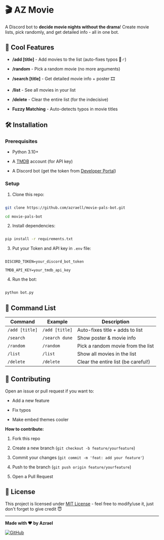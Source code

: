 # 🎬 AZ Movie

A Discord bot to **decide movie nights without the drama**! Create movie lists, pick randomly, and get detailed info - all in one bot.  

## 🌟 Cool Features

- **/add [title]** - Add movies to the list (auto-fixes typos 🦸♂️)

- **/random** - Pick a random movie (no more arguments)

- **/search [title]** - Get detailed movie info + poster 🎞️

- **/list** - See all movies in your list

- **/delete** - Clear the entire list (for the indecisive)

- **Fuzzy Matching** - Auto-detects typos in movie titles

  

## 🛠️ Installation

### Prerequisites

- Python 3.10+

- A [TMDB](https://www.themoviedb.org/) account (for API key)

- A Discord bot (get the token from [Developer Portal](https://discord.com/developers))

  

### Setup

1. Clone this repo:

```bash

git clone https://github.com/azraell/movie-pals-bot.git

cd movie-pals-bot

```

2. Install dependencies:

```bash

pip install -r requirements.txt

```

3. Put your Token and API key in `.env` file:

```env

DISCORD_TOKEN=your_discord_bot_token

TMDB_API_KEY=your_tmdb_api_key

```

  

4. Run the bot:

```bash

python bot.py

```

  

## 📜 Command List

| Command        | Example        | Description                         |
| -------------- | -------------- | ----------------------------------- |
| `/add [title]` | `/add [title]` | Auto-fixes title + adds to list     |
| `/search`      | `/search dune` | Show poster & movie info            |
| `/random`      | `/random`      | Pick a random movie from the list   |
| `/list`        | `/list`        | Show all movies in the list         |
| `/delete`      | `/delete`      | Clear the entire list (be careful!) |


  

## 🤝 Contributing

Open an issue or pull request if you want to:

- Add a new feature

- Fix typos

- Make embed themes cooler

  

**How to contribute:**

1. Fork this repo

2. Create a new branch (`git checkout -b feature/yourfeature`)

3. Commit your changes (`git commit -m 'feat: add your feature'`)

4. Push to the branch (`git push origin feature/yourfeature`)

5. Open a Pull Request

  

## 📄 License

This project is licensed under [MIT License](LICENSE) - feel free to modify/use it, just don't forget to give credit 😇

  

---

  

**Made with ❤️ by Azrael**

[![GitHub](https://img.shields.io/badge/GitHub-Azrael-blue?logo=github)](https://github.com/Azrael654)
